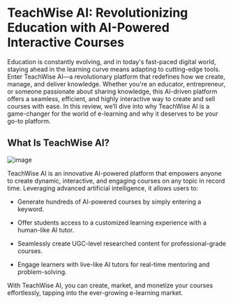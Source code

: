 # TeachWise AI: Revolutionizing Education with AI-Powered Interactive Courses
Education is constantly evolving, and in today's fast-paced digital world, staying ahead in the learning curve means adapting to cutting-edge tools. Enter TeachWise AI—a revolutionary platform that redefines how we create, manage, and deliver knowledge. Whether you're an educator, entrepreneur, or someone passionate about sharing knowledge, this AI-driven platform offers a seamless, efficient, and highly interactive way to create and sell courses with ease. In this review, we’ll dive into why TeachWise AI is a game-changer for the world of e-learning and why it deserves to be your go-to platform.
## What Is TeachWise AI?
![image](https://github.com/user-attachments/assets/17c22d55-8961-412b-9bd8-882a196fe6fb)

TeachWise AI is an innovative AI-powered platform that empowers anyone to create dynamic, interactive, and engaging courses on any topic in record time. Leveraging advanced artificial intelligence, it allows users to:

+ Generate hundreds of AI-powered courses by simply entering a keyword.
- Offer students access to a customized learning experience with a human-like AI tutor.
* Seamlessly create UGC-level researched content for professional-grade courses.
+ Engage learners with live-like AI tutors for real-time mentoring and problem-solving.

With TeachWise AI, you can create, market, and monetize your courses effortlessly, tapping into the ever-growing e-learning market.
